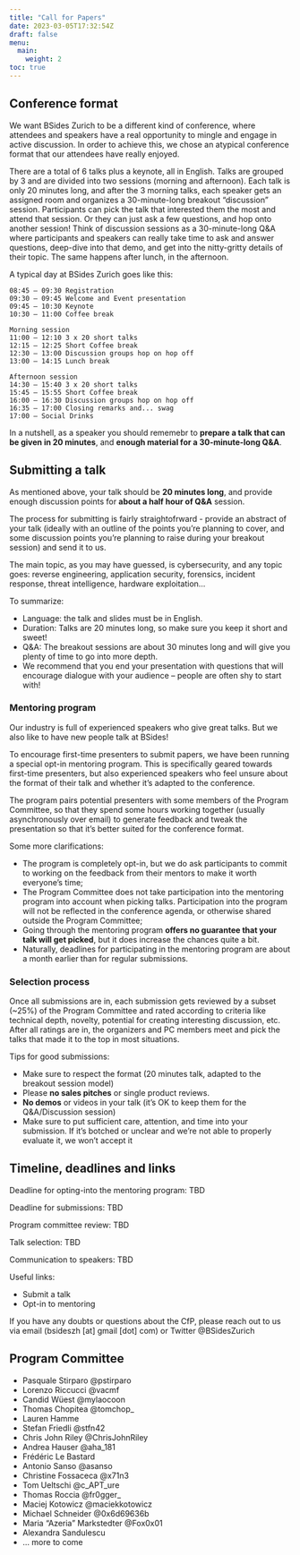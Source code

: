 ```yaml
---
title: "Call for Papers"
date: 2023-03-05T17:32:54Z
draft: false
menu:
  main:
    weight: 2
toc: true
---
```


## Conference format

We want BSides Zurich to be a different kind of conference, where attendees and
speakers have a real opportunity to mingle and engage in active discussion. In
order to achieve this, we chose an atypical conference format that our attendees
have really enjoyed.

There are a total of 6 talks plus a keynote, all in English. Talks are grouped
by 3 and are divided into two sessions (morning and afternoon). Each talk is
only 20 minutes long, and after the 3 morning talks, each speaker gets an
assigned room and organizes a 30-minute-long breakout “discussion” session.
Participants can pick the talk that interested them the most and attend that
session. Or they can just ask a few questions, and hop onto another session!
Think of discussion sessions as a 30-minute-long Q&A where participants and
speakers can really take time to ask and answer questions, deep-dive into that
demo, and get into the nitty-gritty details of their topic. The same happens
after lunch, in the afternoon.

A typical day at BSides Zurich goes like this:

```
08:45 – 09:30 Registration
09:30 – 09:45 Welcome and Event presentation
09:45 – 10:30 Keynote
10:30 – 11:00 Coffee break

Morning session
11:00 – 12:10 3 x 20 short talks
12:15 – 12:25 Short Coffee break
12:30 – 13:00 Discussion groups hop on hop off
13:00 – 14:15 Lunch break

Afternoon session
14:30 – 15:40 3 x 20 short talks
15:45 – 15:55 Short Coffee break
16:00 – 16:30 Discussion groups hop on hop off
16:35 – 17:00 Closing remarks and... swag
17:00 – Social Drinks
```

In a nutshell, as a speaker you should rememebr to **prepare a talk that can be
given in 20 minutes**, and **enough material for a 30-minute-long Q&A**.

## Submitting a talk

As mentioned above, your talk should be **20 minutes long**, and provide enough
discussion points for **about a half hour of Q&A** session.

The process for submitting is fairly straightofrward - provide an abstract of
your talk (ideally with an outline of the points you’re planning to cover, and
some discussion points you’re planning to raise during your breakout session)
and send it to us. <!-- TODO: EASYCHAIR / CPF PLATFORM -->

The main topic, as you may have guessed, is cybersecurity, and any topic goes:
reverse engineering, application security, forensics, incident response, threat
intelligence, hardware exploitation…

To summarize:

- Language: the talk and slides must be in English.
- Duration: Talks are 20 minutes long, so make sure you keep it short and sweet!
- Q&A: The breakout sessions are about 30 minutes long and will give you plenty
  of time to go into more depth.
- We recommend that you end your presentation with questions that will encourage
  dialogue with your audience – people are often shy to start with!

<!--
TODO: LINK FOR SUBMITTING TALK>
TODD: DEADLINE FOR SUBMISSIONS>
-->

### Mentoring program

Our industry is full of experienced speakers who give great talks. But we also
like to have new people talk at BSides!

To encourage first-time presenters to submit papers, we have been running a
special opt-in mentoring program. This is specifically geared towards
first-time presenters, but also experienced speakers who feel unsure about the
format of their talk and whether it’s adapted to the conference.

The program pairs potential presenters with some members of the Program
Committee, so that they spend some hours working together (usually
asynchronously over email) to generate feedback and tweak the presentation so
that it’s better suited for the conference format.

Some more clarifications:

- The program is completely opt-in, but we do ask participants to commit to
  working on the feedback from their mentors to make it worth everyone’s time;
- The Program Committee does not take participation into the mentoring program
  into account when picking talks. Participation into the program will not be
  reflected in the conference agenda, or otherwise shared outside the Program
  Committee;
- Going through the mentoring program **offers no guarantee that your talk will
  get picked**, but it does increase the chances quite a bit.
- Naturally, deadlines for participating in the mentoring program are about a
  month earlier than for regular submissions.

<!--
TODO: HOW TO PARTICIPATE IN MENTORING PROGRAM
TODO: DEADLINE FOR MENTORING PROGRAM
-->

### Selection process

Once all submissions are in, each submission gets reviewed by a subset (~25%) of
the Program Committee and rated according to criteria like technical depth,
novelty, potential for creating interesting discussion, etc. After all ratings
are in, the organizers and PC members meet and pick the talks that made it to
the top in most situations.

Tips for good submissions:

- Make sure to respect the format (20 minutes talk, adapted to the breakout
  session model)
- Please **no sales pitches** or single product reviews.
- **No demos** or videos in your talk (it’s OK to keep them for the
  Q&A/Discussion session)
- Make sure to put sufficient care, attention, and time into your submission. If
  it’s botched or unclear and we’re not able to properly evaluate it, we won’t
  accept it

<!-- TODO: COMMUNICATION TO SPEAKERS DATE -->

## Timeline, deadlines and links

Deadline for opting-into the mentoring program: TBD

Deadline for submissions: TBD

Program committee review: TBD

Talk selection: TBD

Communication to speakers: TBD

Useful links:

- Submit a talk
- Opt-in to mentoring

If you have any doubts or questions about the CfP, please reach out to us via
email (bsideszh [at] gmail [dot] com) or Twitter @BSidesZurich

## Program Committee

- Pasquale Stirparo @pstirparo
- Lorenzo Riccucci @vacmf
- Candid Wüest @mylaocoon
- Thomas Chopitea @tomchop\_
- Lauren Hamme
- Stefan Friedli @stfn42
- Chris John Riley @ChrisJohnRiley
- Andrea Hauser @aha_181
- Frédéric Le Bastard
- Antonio Sanso @asanso
- Christine Fossaceca @x71n3
- Tom Ueltschi @c_APT_ure
- Thomas Roccia @fr0gger\_
- Maciej Kotowicz @maciekkotowicz
- Michael Schneider @0x6d69636b
- Maria “Azeria” Markstedter @Fox0x01
- Alexandra Sandulescu
- … more to come
